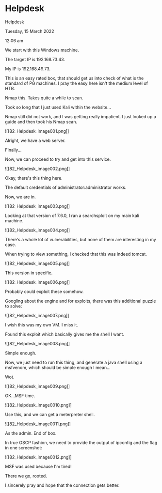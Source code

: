# Helpdesk

Helpdesk

Tuesday, 15 March 2022

12:06 am

We start with this Windows machine.

The target IP is 192.168.73.43.

My IP is 192.168.49.73.

&#x20;

This is an easy rated box, that should get us into check of what is the standard of PG machines. I pray the easy here isn't the medium level of HTB.

&#x20;

Nmap this. Takes quite a while to scan.

Took so long that I just used Kali within the website...

&#x20;

Nmap still did not work, and I was getting really impatient. I just looked up a guide and then took his Nmap scan.

&#x20;

!\[\[82\_Helpdesk\_image001.png]]

Alright, we have a web server.

&#x20;

Finally...

Now, we can proceed to try and get into this service.

!\[\[82\_Helpdesk\_image002.png]]

Okay, there's this thing here.

&#x20;

The default credentials of administrator:administrator works.

&#x20;

Now, we are in.

&#x20;

!\[\[82\_Helpdesk\_image003.png]]

Looking at that version of 7.6.0, I ran a searchsploit on my main kali machine.

&#x20;

!\[\[82\_Helpdesk\_image004.png]]

There's a whole lot of vulnerabilities, but none of them are interesting in my case.

&#x20;

When trying to view something, I checked that this was indeed tomcat.

!\[\[82\_Helpdesk\_image005.png]]

This version in specific.

!\[\[82\_Helpdesk\_image006.png]]

Probably could exploit these somehow.

&#x20;

Googling about the engine and for exploits, there was this additional puzzle to solve:

!\[\[82\_Helpdesk\_image007.png]]

I wish this was my own VM. I miss it.

&#x20;

Found this exploit which basically gives me the shell I want.

&#x20;

!\[\[82\_Helpdesk\_image008.png]]

Simple enough.

&#x20;

Now, we just need to run this thing, and generate a java shell using a msfvenom, which should be simple enough I mean...

&#x20;

Wot.

!\[\[82\_Helpdesk\_image009.png]]

&#x20;

OK...MSF time.

!\[\[82\_Helpdesk\_image0010.png]]

Use this, and we can get a meterpreter shell.

&#x20;

!\[\[82\_Helpdesk\_image0011.png]]

As the admin. End of box.

&#x20;

In true OSCP fashion, we need to provide the output of ipconfig and the flag in one screenshot:

!\[\[82\_Helpdesk\_image0012.png]]

MSF was used because I'm tired!

&#x20;

There we go, rooted.

I sincerely pray and hope that the connection gets better.

&#x20;

&#x20;

&#x20;

&#x20;

&#x20;
